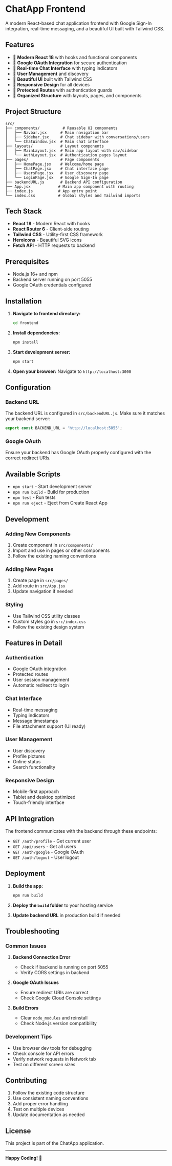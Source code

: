 # ChatApp Frontend

A modern React-based chat application frontend with Google Sign-In integration, real-time messaging, and a beautiful UI built with Tailwind CSS.

## Features

- 🚀 **Modern React 18** with hooks and functional components
- 🔐 **Google OAuth Integration** for secure authentication
- 💬 **Real-time Chat Interface** with typing indicators
- 👥 **User Management** and discovery
- 🎨 **Beautiful UI** built with Tailwind CSS
- 📱 **Responsive Design** for all devices
- 🔄 **Protected Routes** with authentication guards
- 📁 **Organized Structure** with layouts, pages, and components

## Project Structure

```
src/
├── components/          # Reusable UI components
│   ├── Navbar.jsx      # Main navigation bar
│   ├── Sidebar.jsx     # Chat sidebar with conversations/users
│   └── ChatWindow.jsx  # Main chat interface
├── layouts/            # Layout components
│   ├── MainLayout.jsx  # Main app layout with nav/sidebar
│   └── AuthLayout.jsx  # Authentication pages layout
├── pages/              # Page components
│   ├── HomePage.jsx    # Welcome/home page
│   ├── ChatPage.jsx    # Chat interface page
│   ├── UsersPage.jsx   # User discovery page
│   └── LoginPage.jsx   # Google Sign-In page
├── backendURL.js       # Backend API configuration
├── App.jsx            # Main app component with routing
├── index.js           # App entry point
└── index.css          # Global styles and Tailwind imports
```

## Tech Stack

- **React 18** - Modern React with hooks
- **React Router 6** - Client-side routing
- **Tailwind CSS** - Utility-first CSS framework
- **Heroicons** - Beautiful SVG icons
- **Fetch API** - HTTP requests to backend

## Prerequisites

- Node.js 16+ and npm
- Backend server running on port 5055
- Google OAuth credentials configured

## Installation

1. **Navigate to frontend directory:**
   ```bash
   cd frontend
   ```

2. **Install dependencies:**
   ```bash
   npm install
   ```

3. **Start development server:**
   ```bash
   npm start
   ```

4. **Open your browser:**
   Navigate to `http://localhost:3000`

## Configuration

### Backend URL

The backend URL is configured in `src/backendURL.js`. Make sure it matches your backend server:

```javascript
export const BACKEND_URL = 'http://localhost:5055';
```

### Google OAuth

Ensure your backend has Google OAuth properly configured with the correct redirect URIs.

## Available Scripts

- `npm start` - Start development server
- `npm run build` - Build for production
- `npm test` - Run tests
- `npm run eject` - Eject from Create React App

## Development

### Adding New Components

1. Create component in `src/components/`
2. Import and use in pages or other components
3. Follow the existing naming conventions

### Adding New Pages

1. Create page in `src/pages/`
2. Add route in `src/App.jsx`
3. Update navigation if needed

### Styling

- Use Tailwind CSS utility classes
- Custom styles go in `src/index.css`
- Follow the existing design system

## Features in Detail

### Authentication
- Google OAuth integration
- Protected routes
- User session management
- Automatic redirect to login

### Chat Interface
- Real-time messaging
- Typing indicators
- Message timestamps
- File attachment support (UI ready)

### User Management
- User discovery
- Profile pictures
- Online status
- Search functionality

### Responsive Design
- Mobile-first approach
- Tablet and desktop optimized
- Touch-friendly interface

## API Integration

The frontend communicates with the backend through these endpoints:

- `GET /auth/profile` - Get current user
- `GET /api/users` - Get all users
- `GET /auth/google` - Google OAuth
- `GET /auth/logout` - User logout

## Deployment

1. **Build the app:**
   ```bash
   npm run build
   ```

2. **Deploy the `build` folder** to your hosting service

3. **Update backend URL** in production build if needed

## Troubleshooting

### Common Issues

1. **Backend Connection Error**
   - Check if backend is running on port 5055
   - Verify CORS settings in backend

2. **Google OAuth Issues**
   - Ensure redirect URIs are correct
   - Check Google Cloud Console settings

3. **Build Errors**
   - Clear `node_modules` and reinstall
   - Check Node.js version compatibility

### Development Tips

- Use browser dev tools for debugging
- Check console for API errors
- Verify network requests in Network tab
- Test on different screen sizes

## Contributing

1. Follow the existing code structure
2. Use consistent naming conventions
3. Add proper error handling
4. Test on multiple devices
5. Update documentation as needed

## License

This project is part of the ChatApp application.

---

**Happy Coding! 🚀**
